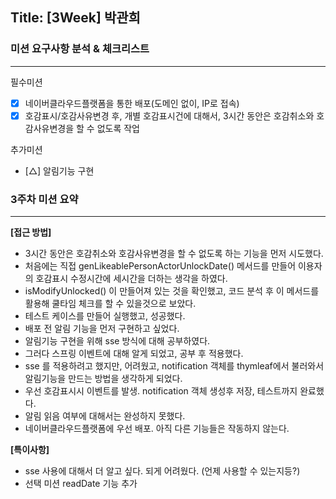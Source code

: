 ## Title: [3Week] 박관희

### 미션 요구사항 분석 & 체크리스트

---

필수미션

- [x] 네이버클라우드플랫폼을 통한 배포(도메인 없이, IP로 접속)
- [x] 호감표시/호감사유변경 후, 개별 호감표시건에 대해서, 3시간 동안은 호감취소와 호감사유변경을 할 수 없도록 작업

추가미션

- [△] 알림기능 구현



### 3주차 미션 요약

---

**[접근 방법]**

- 3시간 동안은 호감취소와 호감사유변경을 할 수 없도록 하는 기능을 먼저 시도했다.
- 처음에는 직접 genLikeablePersonActorUnlockDate() 메서드를 만들어 이용자의 호감표시 수정시간에 세시간을 더하는 생각을 하였다.
- isModifyUnlocked() 이 만들어져 있는 것을 확인했고, 코드 분석 후 이 메서드를 활용해 쿨타임 체크를 할 수 있을것으로 보았다.
- 테스트 케이스를 만들어 실행했고, 성공했다.
- 배포 전 알림 기능을 먼저 구현하고 싶었다.
- 알림기능 구현을 위해 sse 방식에 대해 공부하였다.
- 그러다 스프링 이벤트에 대해 알게 되었고, 공부 후 적용했다.
- sse 를 적용하려고 했지만, 어려웠고, notification 객체를 thymleaf에서 불러와서 알림기능을 만드는 방법을 생각하게 되었다.
- 우선 호감표시시 이벤트를 발생. notification 객체 생성후  저장, 테스트까지 완료했다.
- 알림 읽음 여부에 대해서는 완성하지 못했다.
- 네이버클라우드플랫폼에 우선 배포. 아직 다른 기능들은 작동하지 않는다.



**[특이사항]**

- sse 사용에 대해서 더 알고 싶다. 되게 어려웠다. (언제 사용할 수 있는지등?)
- 선택 미션 readDate 기능 추가